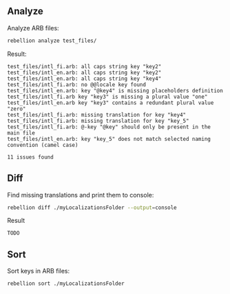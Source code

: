 ## Analyze

Analyze ARB files:

```sh
rebellion analyze test_files/
```

Result:


```
test_files/intl_fi.arb: all caps string key "key2"
test_files/intl_en.arb: all caps string key "key2"
test_files/intl_en.arb: all caps string key "key4"
test_files/intl_fi.arb: no @@locale key found
test_files/intl_en.arb: key "@key4" is missing placeholders definition
test_files/intl_fi.arb key "key3" is missing a plural value "one"
test_files/intl_en.arb key "key3" contains a redundant plural value "zero"
test_files/intl_fi.arb: missing translation for key "key4"
test_files/intl_fi.arb: missing translation for key "key_5"
test_files/intl_fi.arb: @-key "@key" should only be present in the main file
test_files/intl_en.arb: key "key_5" does not match selected naming convention (camel case)

11 issues found
```

## Diff

Find missing translations and print them to console:

```sh
rebellion diff ./myLocalizationsFolder --output=console
```

Result
```
TODO
```

## Sort

Sort keys in ARB files:

```sh
rebellion sort ./myLocalizationsFolder
```
